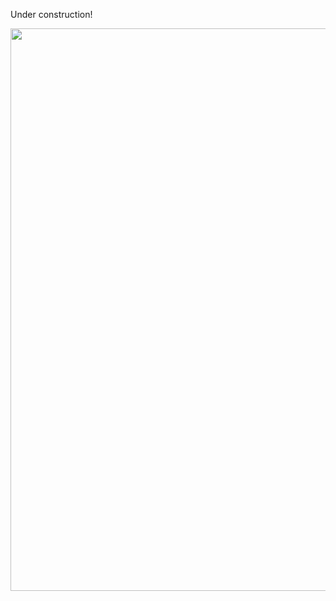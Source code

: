 Under construction!

<img src="https://github.com/user-attachments/assets/d0ea309b-a84c-4fe1-b8d6-6e25825bcf7f" width=900/>
